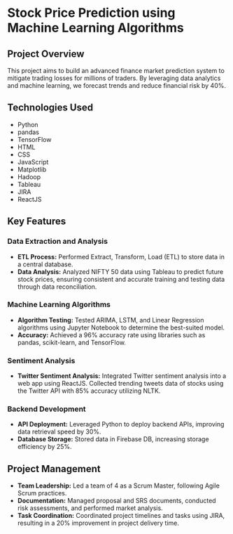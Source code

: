
# Stock Price Prediction using Machine Learning Algorithms

## Project Overview

This project aims to build an advanced finance market prediction system to mitigate trading losses for millions of traders. By leveraging data analytics and machine learning, we forecast trends and reduce financial risk by 40%.

## Technologies Used

- Python
- pandas
- TensorFlow
- HTML
- CSS
- JavaScript
- Matplotlib
- Hadoop
- Tableau
- JIRA
- ReactJS

## Key Features

### Data Extraction and Analysis
- **ETL Process:** Performed Extract, Transform, Load (ETL) to store data in a central database.
- **Data Analysis:** Analyzed NIFTY 50 data using Tableau to predict future stock prices, ensuring consistent and accurate training and testing data through data reconciliation.

### Machine Learning Algorithms
- **Algorithm Testing:** Tested ARIMA, LSTM, and Linear Regression algorithms using Jupyter Notebook to determine the best-suited model.
- **Accuracy:** Achieved a 96% accuracy rate using libraries such as pandas, scikit-learn, and TensorFlow.

### Sentiment Analysis
- **Twitter Sentiment Analysis:** Integrated Twitter sentiment analysis into a web app using ReactJS. Collected trending tweets data of stocks using the Twitter API with 85% accuracy utilizing NLTK.

### Backend Development
- **API Deployment:** Leveraged Python to deploy backend APIs, improving data retrieval speed by 30%.
- **Database Storage:** Stored data in Firebase DB, increasing storage efficiency by 25%.

## Project Management
- **Team Leadership:** Led a team of 4 as a Scrum Master, following Agile Scrum practices.
- **Documentation:** Managed proposal and SRS documents, conducted risk assessments, and performed market analysis.
- **Task Coordination:** Coordinated project timelines and tasks using JIRA, resulting in a 20% improvement in project delivery time.
